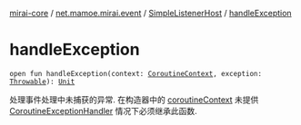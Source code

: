 [mirai-core](../../index.md) / [net.mamoe.mirai.event](../index.md) / [SimpleListenerHost](index.md) / [handleException](./handle-exception.md)

# handleException

`open fun handleException(context: `[`CoroutineContext`](https://kotlinlang.org/api/latest/jvm/stdlib/kotlin.coroutines/-coroutine-context/index.html)`, exception: `[`Throwable`](https://kotlinlang.org/api/latest/jvm/stdlib/kotlin/-throwable/index.html)`): `[`Unit`](https://kotlinlang.org/api/latest/jvm/stdlib/kotlin/-unit/index.html)

处理事件处理中未捕获的异常. 在构造器中的 [coroutineContext](coroutine-context.md) 未提供 [CoroutineExceptionHandler](#) 情况下必须继承此函数.

